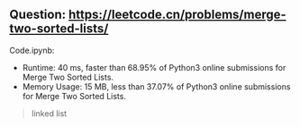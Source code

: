 ## Question: https://leetcode.cn/problems/merge-two-sorted-lists/

Code.ipynb:
* Runtime: 40 ms, faster than 68.95% of Python3 online submissions for Merge Two Sorted Lists.
* Memory Usage: 15 MB, less than 37.07% of Python3 online submissions for Merge Two Sorted Lists.
> linked list
